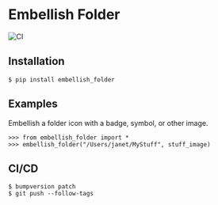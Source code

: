 # Embellish Folder

![CI](https://github.com/sixty-north/embellish_folder/actions/workflows/actions.yml/badge.svg)


## Installation

    $ pip install embellish_folder


## Examples

Embellish a folder icon with a badge, symbol, or other image.

    >>> from embellish_folder import *
    >>> embellish_folder("/Users/janet/MyStuff", stuff_image)
    

## CI/CD

    $ bumpversion patch
    $ git push --follow-tags
